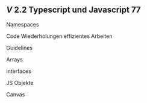 ## _V_ **2.2** Typescript und Javascript 77

Namespaces

Code Wiederholungen
effizientes Arbeiten

Guidelines

Arrays

interfaces

JS Objekte

Canvas